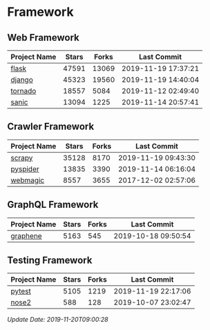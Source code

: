 # Framework

## Web Framework

| Project Name | Stars | Forks | Last Commit |
| ------------ | ----- | ----- | ----------- |
| [flask](https://github.com/pallets/flask) | 47591 | 13069 | 2019-11-19 17:37:21 |
| [django](https://github.com/django/django) | 45323 | 19560 | 2019-11-19 14:40:04 |
| [tornado](https://github.com/tornadoweb/tornado) | 18557 | 5084 | 2019-11-12 02:49:40 |
| [sanic](https://github.com/huge-success/sanic) | 13094 | 1225 | 2019-11-14 20:57:41 |

## Crawler Framework

| Project Name | Stars | Forks | Last Commit |
| ------------ | ----- | ----- | ----------- |
| [scrapy](https://github.com/scrapy/scrapy) | 35128 | 8170 | 2019-11-19 09:43:30 |
| [pyspider](https://github.com/binux/pyspider) | 13835 | 3390 | 2019-11-14 06:16:04 |
| [webmagic](https://github.com/code4craft/webmagic) | 8557 | 3655 | 2017-12-02 02:57:06 |

## GraphQL Framework

| Project Name | Stars | Forks | Last Commit |
| ------------ | ----- | ----- | ----------- |
| [graphene](https://github.com/graphql-python/graphene) | 5163 | 545 | 2019-10-18 09:50:54 |

## Testing Framework

| Project Name | Stars | Forks | Last Commit |
| ------------ | ----- | ----- | ----------- |
| [pytest](https://github.com/pytest-dev/pytest) | 5105 | 1219 | 2019-11-19 22:17:06 |
| [nose2](https://github.com/nose-devs/nose2) | 588 | 128 | 2019-10-07 23:02:47 |

*Update Date: 2019-11-20T09:00:28*